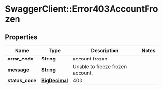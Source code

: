 # SwaggerClient::Error403AccountFrozen

## Properties
Name | Type | Description | Notes
------------ | ------------- | ------------- | -------------
**error_code** | **String** | account.frozen | 
**message** | **String** | Unable to freeze frozen account. | 
**status_code** | [**BigDecimal**](BigDecimal.md) | 403 | 

